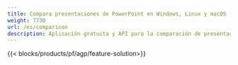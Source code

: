 ```yaml
---
title: Compara presentaciones de PowerPoint en Windows, Linux y macOS
weight: 7730
url: /es/comparison
description: Aplicación gratuita y API para la comparación de presentaciones de PowerPoint para PPT, PPS, PPTX, POTX, PPSX, PPTM y ODP
---
```


{{< blocks/products/pf/agp/feature-solution>}} 

